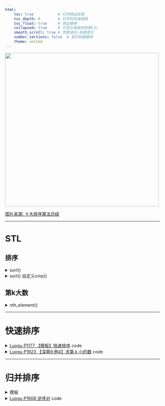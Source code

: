 ```yaml
---
html:
    toc: true           # 打开侧边目录
    toc_depth: 6        # 打开的目录层级
    toc_float: true     # 侧边悬停
    collapsed: true     # 只显示高级别标题(2)
    smooth_scroll: true # 页面滚动,标题变化
    number_sections: false  # 显示标题编号
    theme: united
---
```


<img src="https://cdn.acwing.com/media/article/image/2020/12/05/41924_1a3c844236-sort.png" width="500">

[图片来源: 十大排序算法总结](https://www.acwing.com/solution/content/26513/)

---

# STL


## 排序

<details><summary>sort()</summary> 

`O(nlogn)`
```cpp
// int a[N] // 从 1 开始存
sort(a+1, a+1+n);

// vector<int> b;
sort(b.begin(), b.end());

// 从大到小
sort(a+1, a+1+n, greater<int>());
```
</details>

<details><summary>sort() 自定义cmp()</summary> 

```cpp
bool cmp(PII a, PII b){ // 需要比较的两个元素
    if(a.first > b.first) return 1; // first更大的在前面
    if(a.first < b.first) return 0; // first更小的在后面
    if(a.second < b.second) return 1;   // second更小的在前面
    if(a.second > b.second) return 0;   // second更大的在后面
    return 0;   // first降序, second升序
}

void solve(){
    sort(a+1, a+1+n, cmp);
    return ;
}
```
</details>

## 第k大数

<details><summary>nth_element()</summary>

`O(n)`

```cpp
// int a[N]
nth_element(a+1, a+5, a+1+n);

// 使用自定义cmp规则
nth_element(a+1, a+5, a+1+n, cmp);
```
</details>


---

# 快速排序

<details><summary><a href="https://www.luogu.com.cn/problem/P1177" target="_blank">Luogu P1177 【模板】快速排序</a> code</summary> 

```cpp
#include <iostream>
using namespace std;

const int N=1e5+10;

int n;
int a[N];

void quick_sort(int _a[], int l, int r){
    if(l>=r) return ;               // 区间为空, 或只有一个
    int i=l-1, j=r+1, x=_a[l+r>>1]; // 边界取两侧, 标的选中间
    while(i<j){                 
        do i++; while(_a[i]<x);     // 定位到一个>=x的数
        do j--; while(_a[j]>x);     // 定位到一个<=x的数
        if(i<j) swap(_a[i], _a[j]); // 如果两数还未相遇, swap
    }                               // 递归左边, 递归右边
    quick_sort(_a, l, j), quick_sort(_a, j+1, r);
}

int main(){
    cin>>n;
    for(int i=1; i<=n; i++) scanf("%d", a+i);
    quick_sort(a, 1, n);
    for(int i=1; i<=n; i++) printf("%d ", a[i]);
    return 0;
}
```
</details>


<details><summary><a href="https://www.luogu.com.cn/problem/P1923" target="_blank">Luogu P1923 【深基9.例4】求第 k 小的数</a> code</summary> 

```cpp
#include <iostream>
using namespace std;

const int N=5e6+10;
int a[N];
int n, k;

void quick_select(int _a[], int l, int r, int k){
    if(l>=r) return ;               // 区间为空, 或只有一个
    int i=l-1, j=r+1, x=_a[l+r>>1]; // 边界取两侧, 标的选中间
    while(i<j){                 
        do i++; while(_a[i]<x);     // 定位到一个>=x的数
        do j--; while(_a[j]>x);     // 定位到一个<=x的数
        if(i<j) swap(_a[i], _a[j]); // 如果两数还未相遇, swap
    }   // j-l+1 指 此数在这个区间中的位置
    if(k<=j-l+1) quick_select(_a, l, j, k); // 如果k在左边, 递归左边
    else quick_select(_a, j+1, r, k-j+l-1); // 反之右边
}

int main(){
    cin>>n>>k;
    for(int i=1; i<=n; i++) scanf("%d", a+i);
    quick_select(a, 1, n, k+1);
    printf("%d", a[k+1]);
    
    return 0;
}
```
</details>




---

# 归并排序

<details><summary>模板</summary> 

```cpp
void merge_sort(int _a[], int l, int r){
    if(l>=r) return ;
    int mid=l+r>>1;         // 递归处理左右两边
    merge_sort(a, l, mid), merge_sort(a, mid+1, r);
    int tmp[r-l+1];
    int k=0, i=l, j=mid+1;  // i, j双指针
    while(i<=mid && j<=r)   // 将更小的放在左边
        if(_a[i] <= _a[j])  tmp[k++]=_a[i++];
        else                tmp[k++]=_a[j++];// ans+=mid-i+1; // 统计逆序对数量
    while(i<=mid)   tmp[k++]=_a[i++];   // 放回
    while(j<=r)     tmp[k++]=_a[j++];
    for(int i=l, j=0; i<=r; i++, j++) _a[i]=tmp[j]; 
}
```
</details>



<details><summary><a href="https://www.luogu.com.cn/problem/P1908" target="_blank">Luogu P1908 逆序对</a> code</summary> 

```cpp
#include <iostream>
using namespace std;

const int N=5e5+10;

int a[N];
int n;

long long ans;
void merge_sort(int _a[], int l, int r){
    if(l>=r) return ;
    int mid=l+r>>1;         // 递归处理左右两边
    merge_sort(a, l, mid), merge_sort(a, mid+1, r);
    int tmp[r-l+1];
    int k=0, i=l, j=mid+1;  // i, j双指针
    while(i<=mid && j<=r)   // 将更小的放在左边
        if(_a[i] <= _a[j])  tmp[k++]=_a[i++];
        else                tmp[k++]=_a[j++], ans+=mid-i+1; // 统计逆序对数量
    while(i<=mid)   tmp[k++]=_a[i++];   // 放回
    while(j<=r)     tmp[k++]=_a[j++];
    for(int i=l, j=0; i<=r; i++, j++) _a[i]=tmp[j]; 
}

int main(){
    cin>>n;
    for(int i=1; i<=n; i++) scanf("%d", a+i);
    merge_sort(a, 1, n);
    printf("%lld\n", ans);
    return 0;
}
```
</details>
